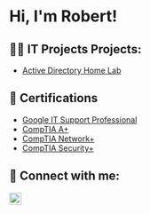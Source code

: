 <h1>Hi, I'm Robert! </h1>

<h2>👨‍💻 IT Projects Projects:</h2>


  - [Active Directory Home Lab](https://github.com/Robertmatos1/ActiveDirectoryLab/tree/main)


<h2>📃 Certifications </h2>

- [Google IT Support Professional](https://www.coursera.org/account/accomplishments/professional-cert/QGBX7EU3BSFQ?utm_source=link&utm_medium=certificate&utm_content=cert_image&utm_campaign=sharing_cta&utm_product=prof)
- [CompTIA A+](https://www.credly.com/earner/earned/badge/2d01811c-bc30-4a76-881e-0cefad7fc07b)
- [CompTIA Network+](https://www.credly.com/earner/earned/badge/8b164075-8265-487c-882b-e84573c8a6a3)
- [CompTIA Security+](https://www.credly.com/earner/earned/badge/e476a33c-8bf9-4869-b630-c6aeca2da0f3)

<h2> 🤳 Connect with me:</h2>

[<img align="left" alt="JoshMadakor | LinkedIn" width="22px" src="https://cdn.jsdelivr.net/npm/simple-icons@v3/icons/linkedin.svg" />][linkedin]

[linkedin]: (www.linkedin.com/in/robert-matos10)

<!--
**joshmadakor1/joshmadakor1** is a ✨ _special_ ✨ repository because its `README.md` (this file) appears on your GitHub profile.

Here are some ideas to get you started:

- 🔭 I’m currently working on ...
- 🌱 I’m currently learning ...
- 👯 I’m looking to collaborate on ...
- 🤔 I’m looking for help with ...
- 💬 Ask me about ...
- 📫 How to reach me: ...
- 😄 Pronouns: ...
- ⚡ Fun fact: ...
-->
